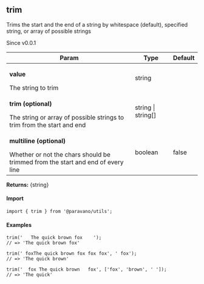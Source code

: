 <h2>trim</h2>
<p>Trims the start and the end of a string by whitespace (default), specified string, or array of possible strings</p>
<p>Since v0.0.1</p>
<table>
      <thead>
      <tr>
        <th>Param</th>
        <th>Type</th><th>Default</th></tr>
      </thead>
      <tbody><tr><td><p><b>value</b></p>The string to trim</td><td>string</td><td></td></tr><tr><td><p><b>trim <span>(optional)</span></b></p>The string or array of possible strings to trim from the start and end</td><td>string | string[]</td><td></td></tr><tr><td><p><b>multiline <span>(optional)</span></b></p>Whether or not the chars should be trimmed from the start and end of every line</td><td>boolean</td><td>false</td></tr></tbody>
    </table><p><b>Returns:</b> {string}</p>
<h4>Import</h4>

```
import { trim } from '@paravano/utils';
```

  <h4>Examples</h4>




```    
trim('   The quick brown fox    ');
// => 'The quick brown fox'

trim(' foxThe quick brown fox fox fox', ' fox');
// => 'The quick brown'

trim('  fox The quick brown   fox', ['fox', 'brown', ' ']);
// => 'The quick'
```

    